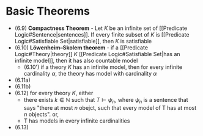 
# Basic Theorems

- (6.9) **Compactness Theorem** - Let $K$ be an infinite set of [[Predicate Logic#Sentence|sentences]]. If every finite subset of $K$ is [[Predicate Logic#Satisfiable Set|satisfiable]], then $K$ is satisfiable
- (6.10) **Löwenheim–Skolem theorem** - if a [[Predicate Logic#Theory|theory]] $K$ [[Predicate Logic#Satisfiable Set|has an infinite model]], then it has also countable model
	- (6.10') if a theory $K$ has an infinite model, then for every infinite cardinality $\alpha$, the theory has model with cardinality $\alpha$
- (6.11a)
- (6.11b)
- (6.12) for every theory $K$, either
	- there exists $k \in \mathbb{N}$ such that $T\vdash \psi_{n}$, where $\psi_{n}$ is a sentence that says "there at most $n$ obejct, such that every model of T has at most $n$ objects". or,
	- T has models in every infinite cardinalities
- (6.13)

